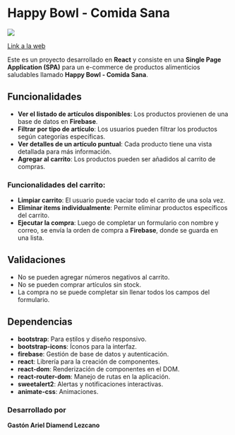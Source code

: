 # Happy Bowl - Comida Sana

![](/src/components/images/web.gif)

[Link a la web](https://happy-bowl.netlify.app/)


Este es un proyecto desarrollado en **React** y consiste en una **Single Page Application (SPA)** para un e-commerce de productos alimenticios saludables llamado **Happy Bowl - Comida Sana**. 

## Funcionalidades

- **Ver el listado de artículos disponibles**: Los productos provienen de una base de datos en **Firebase**.
- **Filtrar por tipo de artículo**: Los usuarios pueden filtrar los productos según categorías específicas.
- **Ver detalles de un artículo puntual**: Cada producto tiene una vista detallada para más información.
- **Agregar al carrito**: Los productos pueden ser añadidos al carrito de compras.

### Funcionalidades del carrito:
- **Limpiar carrito**: El usuario puede vaciar todo el carrito de una sola vez.
- **Eliminar items individualmente**: Permite eliminar productos específicos del carrito.
- **Ejecutar la compra**: Luego de completar un formulario con nombre y correo, se envía la orden de compra a **Firebase**, donde se guarda en una lista.

## Validaciones

- No se pueden agregar números negativos al carrito.
- No se pueden comprar artículos sin stock.
- La compra no se puede completar sin llenar todos los campos del formulario.

## Dependencias

- **bootstrap**: Para estilos y diseño responsivo.
- **bootstrap-icons**: Íconos para la interfaz.
- **firebase**: Gestión de base de datos y autenticación.
- **react**: Librería para la creación de componentes.
- **react-dom**: Renderización de componentes en el DOM.
- **react-router-dom**: Manejo de rutas en la aplicación.
- **sweetalert2**: Alertas y notificaciones interactivas.
- **animate-css**: Animaciones.

### Desarrollado por

**Gastón Ariel Diamend Lezcano**